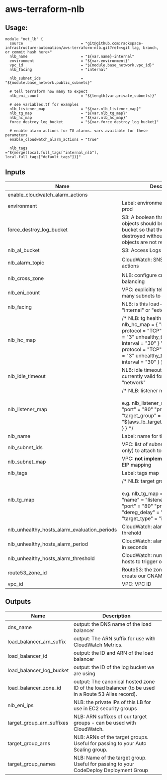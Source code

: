 # aws-terraform-nlb

## Usage:

``` HCL
module "net_lb" {
  source                          = "git@github.com:rackspace-infrastructure-automation/aws-terraform-nlb.git?ref=<git tag, branch, or commit hash here>"
  nlb_name                        = "${var.name}-internal"
  environment                     = "${var.environment}"
  vpc_id                          = "${module.base_network.vpc_id}"
  nlb_facing                      = "internal"

  nlb_subnet_ids                  = "${module.base_network.public_subnets}"

  # tell terraform how many to expect
  nlb_eni_count                   = "${length(var.private_subnets)}"
  
  # see variables.tf for examples
  nlb_listener_map                = "${var.nlb_listener_map}"
  nlb_tg_map                      = "${var.nlb_tg_map}"
  nlb_hc_map                      = "${var.nlb_hc_map}"
  force_destroy_log_bucket        = "${var.force_destroy_log_bucket}"

  # enable alarm actions for TG alarms. vars available for these parameters
  enable_cloudwatch_alarm_actions = "true"

  nlb_tags                        ="${merge(local.full_tags["internal_nlb"], local.full_tags["default_tags"])}"
```


## Inputs

| Name | Description | Type | Default | Required |
|------|-------------|:----:|:-----:|:-----:|
| enable_cloudwatch_alarm_actions |  | string | `false` | no |
| environment | Label: environment name e.g. dev; prod | string | `noenv` | no |
| force_destroy_log_bucket | S3: A boolean that indicates all objects should be deleted from the bucket so that the bucket can be destroyed without error. These objects are not recoverable. | string | `false` | no |
| nlb_al_bucket | S3: Access Logs Bucket | string | `__UNSET__` | no |
| nlb_alarm_topic | CloudWatch: SNS topic for alarm actions | string | `rackspace-support-urgent` | no |
| nlb_cross_zone | NLB: configure cross zone load balancing | string | `true` | no |
| nlb_eni_count | VPC: explicitly tell terraform how many subnets to expect | string | `0` | no |
| nlb_facing | NLB: is this load-balancer "internal" or "external"? | string | `internal` | no |
| nlb_hc_map | /* NLB: tg health checks e.g. nlb_hc_map  = {   "listener1" = {       protocol            = "TCP"       healthy_threshold   = "3"       unhealthy_threshold = "3"       interval            = "30"     }   "listener2" = {       protocol            = "TCP"       healthy_threshold   = "3"       unhealthy_threshold = "3"       interval            = "30"     } } */ | map | - | yes |
| nlb_idle_timeout | NLB: idle timeout in seconds, not currently valid for LB type "network" | string | `60` | no |
| nlb_listener_map | /*  NLB: listener map<br><br>e.g. nlb_listener_map = {   "0" = {     "port"            = "80"     "protocol"        = "TCP"     "target_group"    = "${aws_lb_target_group.nlb_tg.arn}"   } } */ | map | - | yes |
| nlb_name | Label: name for this load balancer | string | - | yes |
| nlb_subnet_ids | VPC: list of subnet ids (1 per AZ only) to attach to this NLB | list | - | yes |
| nlb_subnet_map | VPC: **not implemented** subnet -> EIP mapping | map | `<map>` | no |
| nlb_tags | Label: tags map | map | `<map>` | no |
| nlb_tg_map | /*   NLB: target group map<br><br>e.g. nlb_tg_map  = {   "listener1" = {     "name"          = "listener1-tg-name"     "port"          = "80"     "protocol"      = "HTTP"     "dereg_delay"   = "300"     "target_type"   = "instance"   } } */ | map | - | yes |
| nlb_unhealthy_hosts_alarm_evaluation_periods | CloudWatch: alarm sample count threhold | string | `2` | no |
| nlb_unhealthy_hosts_alarm_period | CloudWatch: alarm sample period in seconds | string | `60` | no |
| nlb_unhealthy_hosts_alarm_threshold | CloudWatch: number of unhealthy hosts to trigger on | string | `1` | no |
| route53_zone_id | Route53: the zone_id in which to create our CNAME | string | `__UNSET__` | no |
| vpc_id | VPC: VPC ID | string | - | yes |

## Outputs

| Name | Description |
|------|-------------|
| dns_name | output: the DNS name of the load balancer |
| load_balancer_arn_suffix | output: The ARN suffix for use with CloudWatch Metrics. |
| load_balancer_id | output: the ID and ARN of the load balancer |
| load_balancer_log_bucket | output: the ID of the log bucket we are using |
| load_balancer_zone_id | output: The canonical hosted zone ID of the load balancer (to be used in a Route 53 Alias record). |
| nlb_eni_ips | NLB: the private IPs of this LB for use in EC2 security groups |
| target_group_arn_suffixes | NLB: ARN suffixes of our target groups - can be used with CloudWatch. |
| target_group_arns | NLB: ARNs of the target groups. Useful for passing to your Auto Scaling group. |
| target_group_names | NLB: Name of the target group. Useful for passing to your CodeDeploy Deployment Group |

